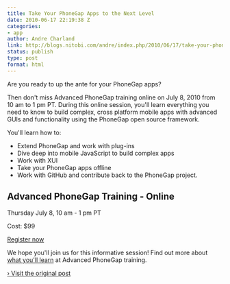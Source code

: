 ```yaml
---
title: Take Your PhoneGap Apps to the Next Level
date: 2010-06-17 22:19:38 Z
categories:
- app
author: Andre Charland
link: http://blogs.nitobi.com/andre/index.php/2010/06/17/take-your-phonegap-apps-to-the-next-level/
status: publish
type: post
format: html
---
```


Are you ready to up the ante for your PhoneGap apps?

Then don't miss Advanced PhoneGap training online on July 8, 2010 from 10 am to 1 pm PT. During this online session, you'll learn everything you need to know to build complex, cross platform mobile apps with advanced GUIs and functionality using the PhoneGap open source framework.

You'll learn how to:

* Extend PhoneGap and work with plug-ins
* Dive deep into mobile JavaScript to build complex apps
* Work with XUI
* Take your PhoneGap apps offline
* Work with GitHub and contribute back to the PhoneGap project.

## Advanced PhoneGap Training - Online

Thursday July 8, 10 am - 1 pm PT

Cost: $99

[Register now](http://mobileappdevtraining9.eventbrite.com/)

We hope you'll join us for this informative session! Find out more about [what you'll learn](http://mobileappdevtraining9.eventbrite.com/) at Advanced PhoneGap training.

[› Visit the original post](http://blogs.nitobi.com/andre/index.php/2010/06/17/take-your-phonegap-apps-to-the-next-level/)
